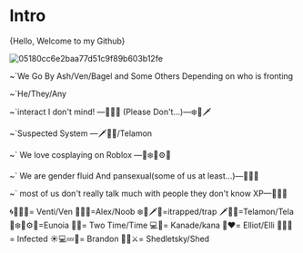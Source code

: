 # Intro

{Hello, Welcome to my Github}

![05180cc6e2baa77d51c9f89b603b12fe](https://github.com/user-attachments/assets/2b9bd430-0ee1-490c-ae15-0f2fc1b27fd2)

~`We Go By Ash/Ven/Bagel and Some Others Depending on who is fronting 

~`He/They/Any

~`interact I don't mind! —🥤🎉🪩
(Please Don't...)—❄️🖤🗡️

~`Suspected System —🗡️🦉🍗/Telamon

~` We love cosplaying on Roblox —🎀❄️🐇⚙️🤖

~` We are gender fluid And pansexual(some of us at least...)—🥤🎉🪩

~` most of us don't really talk much with people they don't know XP—🥤🎉🪩

🌀🪽🍷💚= Venti/Ven
🥤🎉🪩=Alex/Noob
❄️🖤🗡️🦚=itrapped/trap
🗡️🦉🍗=Telamon/Tela
🎀❄️🐇⚙️🤖=Eunoia
🔪🖤= Two Time/Time
💻🎨= Kanade/kana
🍕❤️= Elliot/Elli
👾🌺🪩= Infected
☀️💻💤🪽= Brandon
🍗🐔⚔️= Shedletsky/Shed
